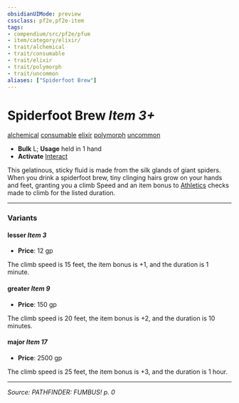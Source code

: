 ```yaml
---
obsidianUIMode: preview
cssclass: pf2e,pf2e-item
tags:
- compendium/src/pf2e/pfum
- item/category/elixir/
- trait/alchemical
- trait/consumable
- trait/elixir
- trait/polymorph
- trait/uncommon
aliases: ["Spiderfoot Brew"]
---
```

# Spiderfoot Brew *Item 3+*  
[alchemical](alchemical.md "Alchemical Item Trait")  [consumable](consumable.md "Consumable Item Trait")  [elixir](elixir.md "Elixir Item Trait")  [polymorph](polymorph.md "Polymorph Effect Trait")  [uncommon](uncommon.md "Uncommon Rarity Trait")  

- **Bulk** L; **Usage** held in 1 hand
- **Activate** [Interact](interact.md)

This gelatinous, sticky fluid is made from the silk glands of giant spiders. When you drink a spiderfoot brew, tiny clinging hairs grow on your hands and feet, granting you a climb Speed and an item bonus to [Athletics](skills.md#Athletics) checks made to climb for the listed duration.

---

### Variants

#### lesser *Item 3*

- **Price**: 12 gp

The climb speed is 15 feet, the item bonus is +1, and the duration is 1 minute.

#### greater *Item 9*

- **Price**: 150 gp

The climb speed is 20 feet, the item bonus is +2, and the duration is 10 minutes.

#### major *Item 17*

- **Price**: 2500 gp

The climb speed is 25 feet, the item bonus is +3, and the duration is 1 hour.

---
*Source: PATHFINDER: FUMBUS! p. 0*